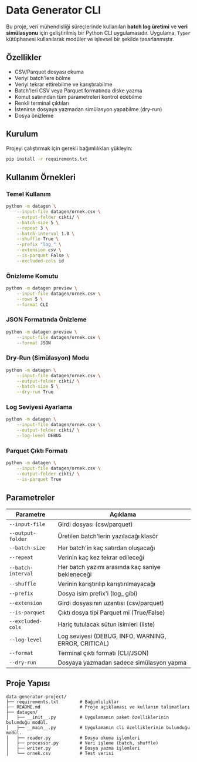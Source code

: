 # Data Generator CLI

Bu proje, veri mühendisliği süreçlerinde kullanılan **batch log üretimi** ve **veri simülasyonu** için geliştirilmiş bir Python CLI uygulamasıdır. Uygulama, `Typer` kütüphanesi kullanılarak modüler ve işlevsel bir şekilde tasarlanmıştır.

## Özellikler

- CSV/Parquet dosyası okuma
- Veriyi batch'lere bölme
- Veriyi tekrar ettirebilme ve karıştırabilme
- Batch'leri CSV veya Parquet formatında diske yazma
- Komut satırından tüm parametreleri kontrol edebilme
- Renkli terminal çıktıları
- İstenirse dosyaya yazmadan simülasyon yapabilme (dry-run)
- Dosya önizleme

## Kurulum

Projeyi çalıştırmak için gerekli bağımlılıkları yükleyin:

```bash
pip install -r requirements.txt
```

## Kullanım Örnekleri

### Temel Kullanım

```bash
python -m datagen \
    --input-file datagen/ornek.csv \
    --output-folder cikti/ \
    --batch-size 5 \
    --repeat 3 \
    --batch-interval 1.0 \
    --shuffle True \
    --prefix "log_" \
    --extension csv \
    --is-parquet False \
    --excluded-cols id
```

### Önizleme Komutu

```bash
python -m datagen preview \
    --input-file datagen/ornek.csv \
    --rows 5 \
    --format CLI
```

### JSON Formatında Önizleme

```bash
python -m datagen preview \
    --input-file datagen/ornek.csv \
    --format JSON
```

### Dry-Run (Simülasyon) Modu

```bash
python -m datagen \
    --input-file datagen/ornek.csv \
    --output-folder cikti/ \
    --batch-size 5 \
    --dry-run True
```

### Log Seviyesi Ayarlama

```bash
python -m datagen \
    --input-file datagen/ornek.csv \
    --output-folder cikti/ \
    --log-level DEBUG
```

### Parquet Çıktı Formatı

```bash
python -m datagen \
    --input-file datagen/ornek.csv \
    --output-folder cikti/ \
    --is-parquet True
```

## Parametreler

| Parametre              | Açıklama |
|------------------------|----------|
| `--input-file`         | Girdi dosyası (csv/parquet) |
| `--output-folder`      | Üretilen batch'lerin yazılacağı klasör |
| `--batch-size`         | Her batch'in kaç satırdan oluşacağı |
| `--repeat`             | Verinin kaç kez tekrar edileceği |
| `--batch-interval`     | Her batch yazımı arasında kaç saniye bekleneceği |
| `--shuffle`            | Verinin karıştırılıp karıştırılmayacağı |
| `--prefix`             | Dosya isim prefix'i (log_ gibi) |
| `--extension`          | Girdi dosyasının uzantısı (csv/parquet) |
| `--is-parquet`         | Çıktı dosya tipi Parquet mi (True/False) |
| `--excluded-cols`      | Hariç tutulacak sütun isimleri (liste) |
| `--log-level`          | Log seviyesi (DEBUG, INFO, WARNING, ERROR, CRITICAL) |
| `--format`             | Terminal çıktı formatı (CLI/JSON) |
| `--dry-run`            | Dosyaya yazmadan sadece simülasyon yapma |

## Proje Yapısı

```
data-generator-project/
├── requirements.txt        # Bağımlılıklar
├── README.md               # Proje açıklaması ve kullanım talimatları
├── datagen/             
│   ├── __init__.py         # Uygulamanın paket özelliklerinin bulunduğu modül.
│   ├── __main__.py         # Uygulamanın cli özelliklerinin bulunduğu modül.
│   ├── reader.py           # Dosya okuma işlemleri
│   ├── processor.py        # Veri işleme (batch, shuffle)
│   ├── writer.py           # Dosya yazma işlemleri
│   └── ornek.csv           # Test verisi
``` 